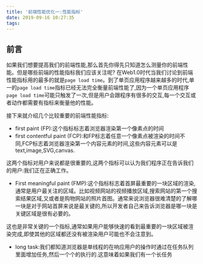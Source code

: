 ```yaml
---
title: '前端性能优化一:性能指标'
date: 2019-09-16 10:27:35
tags:
---
```


## 前言
如果我们想要提高我们的前端性能,那么首先你得先只知道怎么测量你的前端性能。但是哪些前端的性能指标我们应该关注呢?
在Web1.0时代当我们讨论到前端性能指标用的最多的就是`page load time`。到了单页应用程序越来越多的时代,单一的`page load time`指标已经无法完全衡量前端性能了,因为一个单页应用程序`page load time`可能只触发了一次,但是用户会跟程序有很多的交互,每一个交互或者动作都需要有指标来衡量他的性能。

接下来就介绍几个比较重要的前端性能指标:
*  first paint (FP):这个指标标志着浏览器渲染第一个像素点的时间
*  first contentful paint (FCP):和FP标志着任意一个像素点被渲染的时间不同,FCP标志着浏览器渲染第一个内容元素的时间,这些内容元素可以是text,image,SVG,canvas.

这两个指标对用户来说都是很重要的,这两个指标可以认为我们程序正在告诉我们的用户:我们正在正确工作。
* First meaningful paint (FMP):这个指标标志着首屏最重要的一块区域的渲染,通常是用户最关注的区域。比如视频网站的视频播放区域,搜索网站的第一个搜索结果区域,又或者是购物网站的照片首图。通常来说浏览器很难清楚的了解哪一块是对于网站首屏来说是最关键的,所以开发者自己来告诉浏览器是哪一块是关键区域是很有必要的。

这也是非常关键的一个指标,通常如果用户能够快速的看到最重要的一块区域被渲染完成,即使其他的区域都还没有被渲染用户可能也不会注意到。

* long task:我们都知道浏览器是单线程的在响应用户的操作时通过在任务队列里面增加任务,然后一个个的执行的.这意味着如果我们有一个长任务